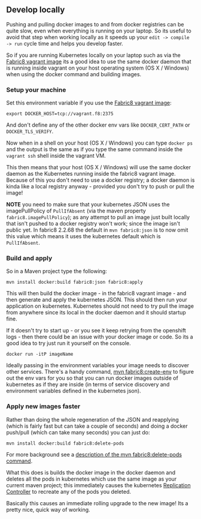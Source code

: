 ## Develop locally

Pushing and pulling docker images to and from docker registries can be quite slow, even when everything is running on your laptop. So its useful to avoid that step when working locally as it speeds up your `edit -> compile -> run` cycle time and helps you develop faster.

So if you are running Kubernetes locally on your laptop such as via the [Fabric8 vagrant image](vagrant.html) its a good idea to use the same docker daemon that is running inside vagrant on your host operating system (OS X / Windows) when using the docker command and building images.

### Setup your machine

Set this environment variable if you use the [Fabric8 vagrant image](vagrant.html):

    export DOCKER_HOST=tcp://vagrant.f8:2375

And don't define any of the other docker env vars like `DOCKER_CERT_PATH` or `DOCKER_TLS_VERIFY`.

Now when in a shell on your host (OS X / Windows) you can type `docker ps` and the output is the same as if you type the same command inside the `vagrant ssh` shell inside the vagrant VM.

This then means that your host (OS X / Windows) will use the same docker daemon as the Kubernetes running inside the fabric8 vagrant image. Because of this you don't need to use a docker registry; a docker daemon is kinda like a local registry anyway - provided you don't try to push or pull the image! 

**NOTE**  you need to make sure that your kubernetes JSON uses the imagePullPolicy of `PullIfAbsent` (via the maven property `fabric8.imagePullPolicy`); as any attempt to pull an image just built locally that isn't pushed to a docker registry won't work; since the image isn't public yet. In fabric8 2.2.68 the default in `mvn fabric8:json` is to now omit this value which means it uses the kubernetes default which is `PullIfAbsent`.


### Build and apply
 
So in a Maven project type the following:

    mvn install docker:build fabric8:json fabric8:apply

This will then build the docker image - in the fabric8 vagrant image - and then generate and apply the kubernetes JSON. This should then run your application on kubernetes. Kubernetes should not need to try pull the image from anywhere since its local in the docker daemon and it should startup fine.

If it doesn't try to start up - or you see it keep retrying from the openshift logs - then there could be an issue with your docker image or code. So its a good idea to try just run it yourself on the console.

    docker run -itP imageName

Ideally passing in the environment variables your image needs to discover other services. There's a handy command, [mvn fabric8:create-env](../mavenFabric8CreateEnv.html) to figure out the env vars for you so that you can run docker images outside of kubernetes as if they are inside (in terms of service discovery and environment variables defined in the kubernetes json).


### Apply new images faster

Rather than doing the whole regeneration of the JSON and reapplying (which is fairly fast but can take a couple of seconds) and doing a docker push/pull (which can take many seconds) you can just do:

    mvn install docker:build fabric8:delete-pods

For more background see a [description of the mvn fabric8:delete-pods command](../mavenFabric8DeletePods.html).

What this does is builds the docker image in the docker daemon and deletes all the pods in kubernetes which use the same image as your current maven project; this immediately causes the kubernetes [Replication Controller](../replicationControllers.html) to recreate any of the pods you deleted. 

Basically this causes an immediate rolling upgrade to the new image! Its a pretty nice, quick way of working.